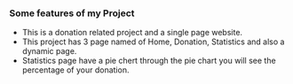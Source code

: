 ### Some features of my Project


- This is a donation related project and a single page website.
- This project has 3 page named of Home, Donation, Statistics and also a dynamic page.
- Statistics page have a pie chert through the pie chart you will see the percentage of your donation.
